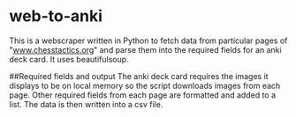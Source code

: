 # web-to-anki
This is a webscraper written in Python to fetch data from particular pages of "www.chesstactics.org" and parse them into the required fields for an anki deck card. 
It uses beautifulsoup.

##Required fields and output
The anki deck card requires the images it displays to be on local memory so the script downloads images from each page. 
Other required fields from each page are formatted and added to a list.
The data is then written into a csv file.
